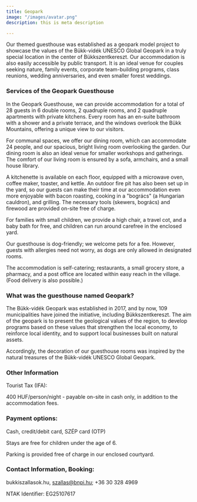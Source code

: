 ```yaml
---
title: Geopark
image: "/images/avatar.png"
description: this is meta description

---
```


Our themed guesthouse was established as a geopark model project to showcase the values of the Bükk-vidék UNESCO Global Geopark in a truly special location in the center of Bükkszentkereszt. Our accommodation is also easily accessible by public transport. It is an ideal venue for couples seeking nature, family events, corporate team-building programs, class reunions, wedding anniversaries, and even smaller forest weddings.

### Services of the Geopark Guesthouse

In the Geopark Guesthouse, we can provide accommodation for a total of 28 guests in 6 double rooms, 2 quadruple rooms, and 2 quadruple apartments with private kitchens. Every room has an en-suite bathroom with a shower and a private terrace, and the windows overlook the Bükk Mountains, offering a unique view to our visitors.

For communal spaces, we offer our dining room, which can accommodate 24 people, and our spacious, bright living room overlooking the garden. Our dining room is also an ideal venue for smaller workshops and gatherings. The comfort of our living room is ensured by a sofa, armchairs, and a small house library.

A kitchenette is available on each floor, equipped with a microwave oven, coffee maker, toaster, and kettle. An outdoor fire pit has also been set up in the yard, so our guests can make their time at our accommodation even more enjoyable with bacon roasting, cooking in a "bogrács" (a Hungarian cauldron), and grilling. The necessary tools (skewers, bogrács) and firewood are provided on-site free of charge.

For families with small children, we provide a high chair, a travel cot, and a baby bath for free, and children can run around carefree in the enclosed yard.

Our guesthouse is dog-friendly; we welcome pets for a fee. However, guests with allergies need not worry, as dogs are only allowed in designated rooms.

The accommodation is self-catering; restaurants, a small grocery store, a pharmacy, and a post office are located within easy reach in the village. (Food delivery is also possible.)

### What was the guesthouse named Geopark?

The Bükk-vidék Geopark was established in 2017, and by now, 109 municipalities have joined the initiative, including Bükkszentkereszt. The aim of the geopark is to present the geological values of the region, to develop programs based on these values that strengthen the local economy, to reinforce local identity, and to support local businesses built on natural assets.

Accordingly, the decoration of our guesthouse rooms was inspired by the natural treasures of the Bükk-vidék UNESCO Global Geopark.

### Other Information

Tourist Tax (IFA):

400 HUF/person/night - payable on-site in cash only, in addition to the accommodation fees.

### Payment options:

Cash, credit/debit card, SZÉP card (OTP)

Stays are free for children under the age of 6.

Parking is provided free of charge in our enclosed courtyard.

### Contact Information, Booking:

bukkiszallasok.hu, szallas@bnpi.hu; +36 30 328 4969

NTAK Identifier: EG25107617
